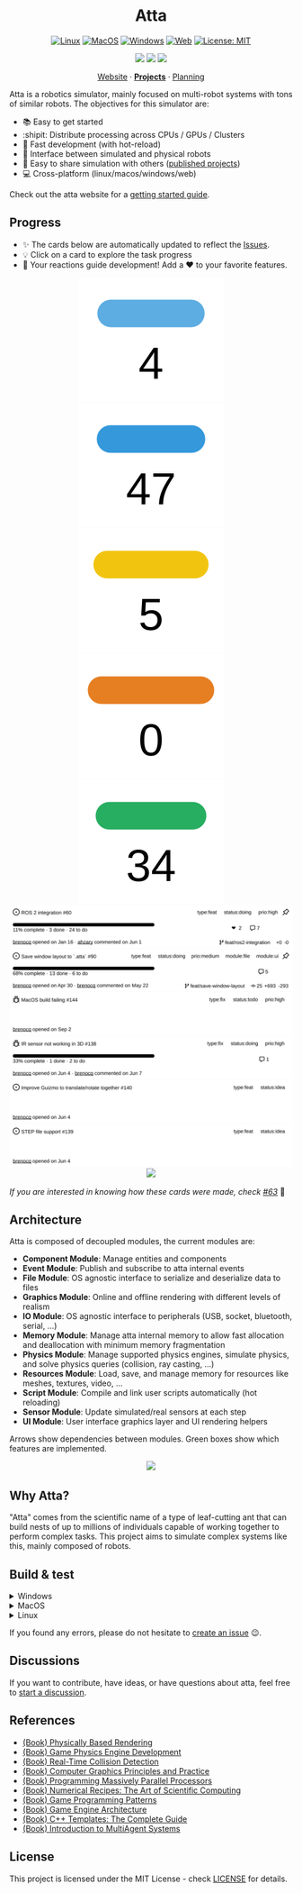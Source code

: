 <div align="center">
  <h1>Atta</h1>
  <div>

[![Linux](https://github.com/Brenocq/Atta/actions/workflows/linux.yml/badge.svg)](https://github.com/Brenocq/Atta/actions/workflows/linux.yml)
[![MacOS](https://github.com/Brenocq/Atta/actions/workflows/macos.yml/badge.svg)](https://github.com/Brenocq/Atta/actions/workflows/macos.yml)
[![Windows](https://github.com/Brenocq/Atta/actions/workflows/windows.yml/badge.svg)](https://github.com/Brenocq/Atta/actions/workflows/windows.yml)
[![Web](https://github.com/brenocq/atta/actions/workflows/web.yml/badge.svg)](https://github.com/brenocq/atta/actions/workflows/web.yml)
[![License: MIT](https://img.shields.io/badge/License-MIT-blue.svg)](LICENSE)

  </div>

  <div>
    <a href="https://github.com/brenocq-atta/robotic-arm-ga"><img src="https://storage.googleapis.com/atta-images/docs/robotic-arm-ga/robotic-arm-ga.gif" height="200"></a>
    <a href="https://github.com/brenocq-atta/boids"><img src="https://storage.googleapis.com/atta-images/docs/boids/boids-basic.gif" height="200"></a>
    <a href="https://github.com/brenocq-atta/bee-hive-finding"><img src="https://storage.googleapis.com/atta-images/docs/bee-hive-finding/bee-hive-finding.gif" height="200"></a>
  </div>

  [Website](https://atta.brenocq.com) · [**Projects**](https://atta.brenocq.com/projects) · [Planning](https://github.com/users/brenocq/projects/14)
</div>


Atta is a robotics simulator, mainly focused on multi-robot systems with tons of similar robots. The objectives for this simulator are:
  - :books: Easy to get started
  - :shipit: Distribute processing across CPUs / GPUs / Clusters
  - :running: Fast development (with hot-reload)
  - :electric_plug: Interface between simulated and physical robots
  - :open_file_folder: Easy to share simulation with others ([published projects](https://atta.brenocq.com/projects))
  - :computer: Cross-platform (linux/macos/windows/web)

Check out the atta website for a [getting started guide](https://atta.brenocq.com/docs).

## Progress
- ✨ The cards below are automatically updated to reflect the [Issues](https://github.com/brenocq/atta/issues).
- 💡 Click on a card to explore the task progress
- 🤝 Your reactions guide development! Add a ❤️ to your favorite features.

<div align="center">
  <a href="https://github.com/brenocq/atta/issues?q=is%3Aissue%20label%3Astatus%3Aidea"><img src="https://github.com/brenocq/atta/blob/generated-svgs/status_idea.svg"/></a>
  <a href="https://github.com/brenocq/atta/issues?q=is%3Aissue%20label%3Astatus%3Atodo"><img src="https://github.com/brenocq/atta/blob/generated-svgs/status_todo.svg"/></a>
  <a href="https://github.com/brenocq/atta/issues?q=is%3Aissue%20label%3Astatus%3Adoing"><img src="https://github.com/brenocq/atta/blob/generated-svgs/status_doing.svg"/></a>
  <a href="https://github.com/brenocq/atta/issues?q=is%3Aissue%20label%3Astatus%3Areview"><img src="https://github.com/brenocq/atta/blob/generated-svgs/status_review.svg"/></a>
  <a href="https://github.com/brenocq/atta/issues?q=is%3Aissue%20label%3Astatus%3Adone"><img src="https://github.com/brenocq/atta/blob/generated-svgs/status_done.svg"/></a>
</div>

<div align="center">
  <a href="https://atta.brenocq.com/issue_0"><img src="https://github.com/brenocq/atta/blob/generated-svgs/issue_0.svg"/></a>
</div>
<div align="center">
  <a href="https://atta.brenocq.com/issue_1"><img src="https://github.com/brenocq/atta/blob/generated-svgs/issue_1.svg"/></a>
</div>
<div align="center">
  <a href="https://atta.brenocq.com/issue_2"><img src="https://github.com/brenocq/atta/blob/generated-svgs/issue_2.svg"/></a>
</div>
<div align="center">
  <a href="https://atta.brenocq.com/issue_3"><img src="https://github.com/brenocq/atta/blob/generated-svgs/issue_3.svg"/></a>
</div>
<div align="center">
  <a href="https://atta.brenocq.com/issue_4"><img src="https://github.com/brenocq/atta/blob/generated-svgs/issue_4.svg"/></a>
</div>
<div align="center">
  <a href="https://atta.brenocq.com/issue_5"><img src="https://github.com/brenocq/atta/blob/generated-svgs/issue_5.svg"/></a>
</div>
<div align="center">
  <a href="https://github.com/brenocq/atta/issues"><img src="https://github.com/user-attachments/assets/e3deab96-be62-42b4-886b-a8509ffe761a"/></a>
</div>

_If you are interested in knowing how these cards were made, check [#63](https://github.com/brenocq/atta/issues/63)_ 🙂

## Architecture
Atta is composed of decoupled modules, the current modules are:

- **Component Module**: Manage entities and components
- **Event Module**: Publish and subscribe to atta internal events
- **File Module**: OS agnostic interface to serialize and deserialize data to files
- **Graphics Module**: Online and offline rendering with different levels of realism
- **IO Module**:  OS agnostic interface to peripherals (USB, socket, bluetooth, serial, ...)
- **Memory Module**: Manage atta internal memory to allow fast allocation and deallocation with minimum memory fragmentation
- **Physics Module**: Manage supported physics engines, simulate physics, and solve physics queries (collision, ray casting, ...)
- **Resources Module**: Load, save, and manage memory for resources like meshes, textures, video, ...
- **Script Module**: Compile and link user scripts automatically (hot reloading)
- **Sensor Module**: Update simulated/real sensors at each step
- **UI Module**: User interface graphics layer and UI rendering helpers

Arrows show dependencies between modules. Green boxes show which features are implemented.
<p align="center">
 <img src="https://storage.googleapis.com/atta-images/main/arch-2022-09-17.png" height="600">
</p>

## Why Atta?
"Atta" comes from the scientific name of a type of leaf-cutting ant that can build nests of up to millions of individuals capable of working together to perform complex tasks.
This project aims to simulate complex systems like this, mainly composed of robots.

## Build & test

<!------------ Windows ------------>
<details><summary> Windows </summary>
<h4>Dependencies</h4>
To build atta properly, you need to have cmake installed.
<pre><code>choco install cmake</code></pre>
Also, be sure that your <strong>compiller supports C++17</strong> (g++ >= 9.0).

<h4>Run</h4>
<pre><code>git clone git@github.com:brenocq/atta.git
cd atta
mkdir build
cd build
cmake ..
</code></pre>

You can now use Visual Studio to open the <code>atta.sln</code> file.
</details>
<!------------ MacOS ------------>
<details><summary> MacOS </summary>
<h4>Dependencies</h4>
To build atta properly, you need to have cmake installed.
<pre><code>brew install cmake</code></pre>
Also, be sure that your <strong>compiller supports C++17</strong> (g++ >= 9.0).

<h4>Run</h4>
<pre><code>git clone git@github.com:brenocq/atta.git
cd atta
./scripts/build.sh --help
./scripts/build.sh
./build/release/bin/atta_test
./build/release/bin/atta
</code></pre>
</details>
<!------------ Linux ------------>
<details><summary> Linux </summary>
<h3>Dependencies</h3>
To build atta, you need:
<ul>
  <li>g++ >= 9.0</li>
  <li>cmake >= 3.14</li>
</ul>

<strong>Ubuntu:</strong>
<pre><code>sudo apt-get install g++ cmake git xorg-dev curl</code></pre>
<i>Note: If your ubuntu is old, you may need to install the latest cmake/g++ manually.</i>

<strong>Fedora:</strong>
<pre><code>sudo yum install g++ cmake git glfw-devel curl</code></pre>

<strong>Arch:</strong>
<pre><code>sudo pacman -Sy g++ cmake git glfw-x11 curl</code></pre>

<h3>Run</h3>
<pre><code>git clone git@github.com:brenocq/atta.git
cd atta
./build.sh --help
./build.sh
./build/release/bin/atta_test
./build/release/bin/atta
</code></pre>
</details>

If you found any errors, please do not hesitate to [create an issue](https://github.com/brenocq/atta/issues/new?assignees=brenocq&labels=fix&template=bug_report.md&title=) :wink:.

## Discussions
If you want to contribute, have ideas, or have questions about atta, feel free to [start a discussion](https://github.com/brenocq/atta/discussions).

## References
- [(Book) Physically Based Rendering](http://www.pbr-book.org/)
- [(Book) Game Physics Engine Development](https://www.amazon.com/Game-Physics-Engine-Development-Commercial-Grade/dp/0123819768)
- [(Book) Real-Time Collision Detection](https://www.amazon.com/Real-Time-Collision-Detection-Interactive-Technology/dp/1558607323)
- [(Book) Computer Graphics Principles and Practice](http://cgpp.net/about.xml)
- [(Book) Programming Massively Parallel Processors](https://www.amazon.com/Programming-Massively-Parallel-Processors-Hands/dp/0128119861)
- [(Book) Numerical Recipes: The Art of Scientific Computing](http://numerical.recipes/com/storefront.html)
- [(Book) Game Programming Patterns](https://gameprogrammingpatterns.com)
- [(Book) Game Engine Architecture](https://www.gameenginebook.com)
- [(Book) C++ Templates: The Complete Guide](http://www.tmplbook.com)
- [(Book) Introduction to MultiAgent Systems](https://www.amazon.com/Introduction-MultiAgent-Systems-Michael-Wooldridge/dp/0470519460)

## License
This project is licensed under the MIT License - check [LICENSE](LICENSE) for details.
